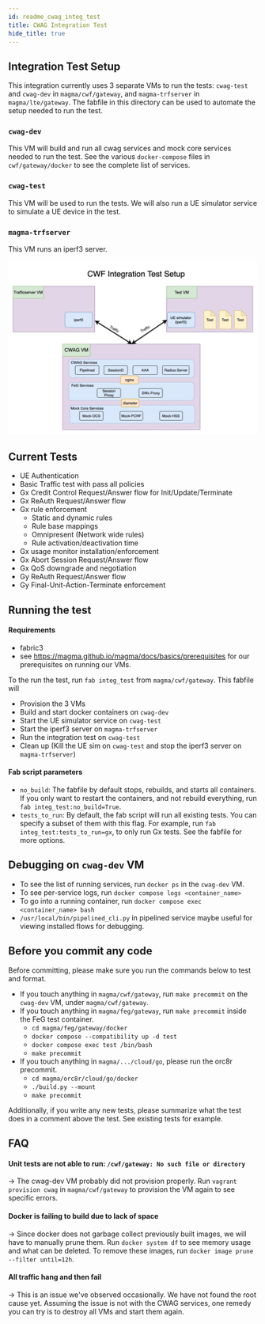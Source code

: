 ```yaml
---
id: readme_cwag_integ_test
title: CWAG Integration Test
hide_title: true
---
```

## Integration Test Setup

This integration currently uses 3 separate VMs to run the tests: `cwag-test`
and `cwag-dev` in `magma/cwf/gateway`, and `magma-trfserver` in `magma/lte/gateway`.
The fabfile in this directory can be used to automate the setup needed to run
the test.

### `cwag-dev`

This VM will build and run all cwag services and mock core services needed to
run the test. See the various `docker-compose` files in `cwf/gateway/docker`
to see the complete list of services.

### `cwag-test`

This VM will be used to run the tests. We will also run a UE simulator service
to simulate a UE device in the test.

### `magma-trfserver`

This VM runs an iperf3 server.

![TestSetup](./IntegTestSetup.jpg)

## Current Tests

- UE Authentication
- Basic Traffic test with pass all policies
- Gx Credit Control Request/Answer flow for Init/Update/Terminate
- Gx ReAuth Request/Answer flow
- Gx rule enforcement
    - Static and dynamic rules
    - Rule base mappings
    - Omnipresent (Network wide rules)
    - Rule activation/deactivation time
- Gx usage monitor installation/enforcement
- Gx Abort Session Request/Answer flow
- Gx QoS downgrade and negotiation
- Gy ReAuth Request/Answer flow
- Gy Final-Unit-Action-Terminate enforcement

## Running the test

#### Requirements

- fabric3
- see <https://magma.github.io/magma/docs/basics/prerequisites> for
our prerequisites on running our VMs.

To the run the test, run `fab integ_test` from `magma/cwf/gateway`.
This fabfile will

- Provision the 3 VMs
- Build and start docker containers on `cwag-dev`
- Start the UE simulator service on `cwag-test`
- Start the iperf3 server on `magma-trfserver`
- Run the integration test on `cwag-test`
- Clean up (Kill the UE sim on `cwag-test` and stop the iperf3 server on `magma-trfserver`)

#### Fab script parameters

- `no_build`: The fabfile by default stops, rebuilds, and starts all containers. If you
only want to restart the containers, and not rebuild everything, run
`fab integ_test:no_build=True`.
- `tests_to_run`: By default, the fab script will run all existing tests. You can
specify a subset of them with this flag. For example, run `fab integ_test:tests_to_run=gx`,
to only run Gx tests. See the fabfile for more options.

## Debugging on `cwag-dev` VM

- To see the list of running services, run `docker ps` in the `cwag-dev` VM.
- To see per-service logs, run `docker compose logs <container_name>`
- To go into a running container, run `docker compose exec <container_name> bash`
- `/usr/local/bin/pipelined_cli.py` in pipelined service maybe useful for
viewing installed flows for debugging.

## Before you commit any code

Before committing, please make sure you run the commands below to test and format.

- If you touch anything in `magma/cwf/gateway`, run `make precommit` on the
`cwag-dev` VM, under `magma/cwf/gateway`.
- If you touch anything in `magma/feg/gateway`, run `make precommit` inside
the FeG test container.
    - `cd magma/feg/gateway/docker`
    - `docker compose --compatibility up -d test`
    - `docker compose exec test /bin/bash`
    - `make precommit`
- If you touch anything in `magma/.../cloud/go`, please run the
orc8r precommit.
    - `cd magma/orc8r/cloud/go/docker`
    - `./build.py --mount`
    - `make precommit`

Additionally, if you write any new tests, please summarize what the test does
in a comment above the test. See existing tests for example.

## FAQ

#### Unit tests are not able to run: `/cwf/gateway: No such file or directory`

&rightarrow; The cwag-dev VM probably did not provision properly. Run
`vagrant provision cwag` in `magma/cwf/gateway` to provision the VM again
to see specific errors.

#### Docker is failing to build due to lack of space

&rightarrow; Since docker does not garbage collect previously built images, we
will have to manually prune them. Run `docker system df` to see memory usage
and what can be deleted. To remove these images, run
`docker image prune --filter until=12h`.

#### All traffic hang and then fail

&rightarrow; This is an issue we've observed occasionally. We have not found
the root cause yet. Assuming the issue is not with the CWAG services, one
remedy you can try is to destroy all VMs and start them again.
